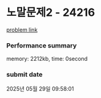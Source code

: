# 노말문제2 - 24216 

[problem link](https://bunny-sung-level-qa.dev-k8s.goorm.io/exam/ex_zDrwf_1674461243225/노말문제2/quiz/1) 

### Performance summary

memory: 2212kb, time: 0second

### submit date

2025년 05월 29일 09:58:01

